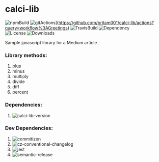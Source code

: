 # calci-lib
![npmBuild](https://img.shields.io/npm/v/calci-lib?label=Release%20&style=plastic)
![gitActions](https://github.com/mxpv/podsync/workflows/CI/badge.svg)](https://github.com/pritam001/calci-lib/actions?query=workflow%3AGreetings)
![TravisBuild](https://img.shields.io/travis/com/pritam001/calci-lib?label=Travis%20Build&style=plastic)
![Dependency](https://img.shields.io/librariesio/release/npm/calci-lib?label=Dependency&style=plastic)\
![License](https://img.shields.io/npm/l/calci-lib?style=plastic&label=License)
![Downloads](https://img.shields.io/npm/dm/calci-lib?label=Downloads&style=plastic)

Sample javascript library for a Medium article


### Library methods:
1. plus
2. minus
3. multiply
4. divide
5. diff
6. percent

### Dependencies:

1. ![calci-lib-version](https://img.shields.io/npm/dependency-version/calci-lib/calc-percent)

### Dev Dependencies:

1. ![commitizen](https://img.shields.io/npm/dependency-version/calci-lib/dev/commitizen)
2. ![cz-conventional-changelog](https://img.shields.io/npm/dependency-version/calci-lib/dev/cz-conventional-changelog)
3. ![jest](https://img.shields.io/npm/dependency-version/calci-lib/dev/jest)
4. ![semantic-release](https://img.shields.io/npm/dependency-version/calci-lib/dev/semantic-release)



